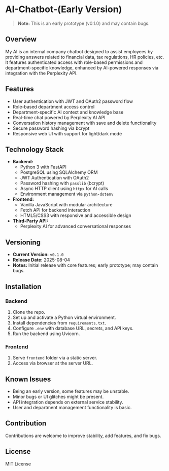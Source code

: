 # AI-Chatbot-(Early Version)
> **Note:** This is an early prototype (v0.1.0) and may contain bugs.
## Overview
My AI is an internal company chatbot designed to assist employees by providing answers related to financial data, tax regulations, HR policies, etc. It features authenticated access with role-based permissions and department-specific knowledge, enhanced by AI-powered responses via integration with the Perplexity API.

## Features
- User authentication with JWT and OAuth2 password flow
- Role-based department access control
- Department-specific AI context and knowledge base
- Real-time chat powered by Perplexity AI API
- Conversation history management with save and delete functionality
- Secure password hashing via bcrypt
- Responsive web UI with support for light/dark mode

## Technology Stack
- **Backend:**
  - Python 3 with FastAPI
  - PostgreSQL using SQLAlchemy ORM
  - JWT Authentication with OAuth2
  - Password hashing with `passlib` (bcrypt)
  - Async HTTP client using `httpx` for AI calls
  - Environment management via `python-dotenv`
- **Frontend:**
  - Vanilla JavaScript with modular architecture
  - Fetch API for backend interaction
  - HTML5/CSS3 with responsive and accessible design
- **Third-Party API:**
  - Perplexity AI for advanced conversational responses

## Versioning

- **Current Version:** `v0.1.0`
- **Release Date:** 2025-08-04
- **Notes:** Initial release with core features; early prototype; may contain bugs.

## Installation

### Backend
1. Clone the repo.
2. Set up and activate a Python virtual environment.
3. Install dependencies from `requirements.txt`.
4. Configure `.env` with database URL, secrets, and API keys.
5. Run the backend using Uvicorn.

### Frontend
1. Serve `frontend` folder via a static server.
2. Access via browser at the server URL.

## Known Issues
- Being an early version, some features may be unstable.
- Minor bugs or UI glitches might be present.
- API integration depends on external service stability.
- User and department management functionality is basic.

## Contribution
Contributions are welcome to improve stability, add features, and fix bugs.

## License
MIT License 


